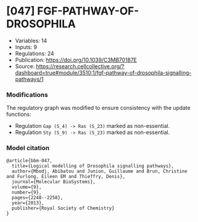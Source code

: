 # \[047\] FGF-PATHWAY-OF-DROSOPHILA

 - Variables: 14
 - Inputs: 9
 - Regulations: 24
 - Publication: https://doi.org/10.1039/C3MB70187E
 - Source: https://research.cellcollective.org/?dashboard=true#module/3510:1/fgf-pathway-of-drosophila-signalling-pathways/1


### Modifications

The regulatory graph was modified to ensure consistency with the update functions: 

 - Regulation `Gap (S_4) -> Ras (S_23)` marked as non-essential.
 - Regulation `Sty (S_9) -> Ras (S_23)` marked as non-essential.

### Model citation

```
@article{bbm-047,
  title={Logical modelling of Drosophila signalling pathways},
  author={Mbodj, Abibatou and Junion, Guillaume and Brun, Christine and Furlong, Eileen EM and Thieffry, Denis},
  journal={Molecular BioSystems},
  volume={9},
  number={9},
  pages={2248--2258},
  year={2013},
  publisher={Royal Society of Chemistry}
}
```

